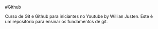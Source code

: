 #Github

Curso de Git e Github para iniciantes no Youtube by Willian Justen.
Este é um repositório para ensinar os fundamentos de git.
